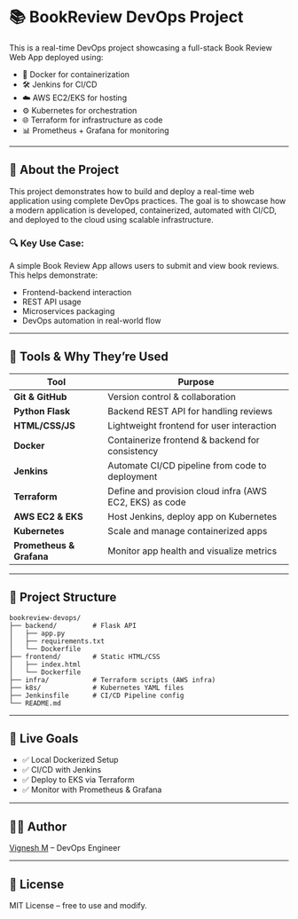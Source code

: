 # 📚 BookReview DevOps Project

This is a real-time DevOps project showcasing a full-stack Book Review Web App deployed using:

- 🐳 Docker for containerization
- 🛠️ Jenkins for CI/CD
- ☁️ AWS EC2/EKS for hosting
- ⚙️ Kubernetes for orchestration
- 🌐 Terraform for infrastructure as code
- 📊 Prometheus + Grafana for monitoring

---

## 📖 About the Project

This project demonstrates how to build and deploy a real-time web application using complete DevOps practices. The goal is to showcase how a modern application is developed, containerized, automated with CI/CD, and deployed to the cloud using scalable infrastructure.

### 🔍 Key Use Case:
A simple Book Review App allows users to submit and view book reviews. This helps demonstrate:
- Frontend-backend interaction
- REST API usage
- Microservices packaging
- DevOps automation in real-world flow

---

## 🧰 Tools & Why They’re Used

| Tool | Purpose |
|------|---------|
| **Git & GitHub** | Version control & collaboration |
| **Python Flask** | Backend REST API for handling reviews |
| **HTML/CSS/JS** | Lightweight frontend for user interaction |
| **Docker** | Containerize frontend & backend for consistency |
| **Jenkins** | Automate CI/CD pipeline from code to deployment |
| **Terraform** | Define and provision cloud infra (AWS EC2, EKS) as code |
| **AWS EC2 & EKS** | Host Jenkins, deploy app on Kubernetes |
| **Kubernetes** | Scale and manage containerized apps |
| **Prometheus & Grafana** | Monitor app health and visualize metrics |

---

## 📂 Project Structure

```text
bookreview-devops/
├── backend/         # Flask API
│   ├── app.py
│   ├── requirements.txt
│   └── Dockerfile
├── frontend/        # Static HTML/CSS
│   ├── index.html
│   └── Dockerfile
├── infra/           # Terraform scripts (AWS infra)
├── k8s/             # Kubernetes YAML files
├── Jenkinsfile      # CI/CD Pipeline config
└── README.md
```

---

## 🚀 Live Goals

- ✅ Local Dockerized Setup  
- ✅ CI/CD with Jenkins  
- ✅ Deploy to EKS via Terraform  
- ✅ Monitor with Prometheus & Grafana

---

## 👨‍💻 Author

[Vignesh M](https://www.linkedin.com/in/vignesh-manoharan-6a6a58240/) – DevOps Engineer

---

## 📜 License

MIT License – free to use and modify.

